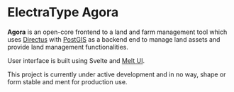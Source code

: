 # ElectraType Agora

**Agora** is an open-core frontend to a land and farm management tool which uses [Directus](https://github.com/directus/directus) with [PostGIS](https://github.com/postgis/postgis) as a backend end to manage land assets and provide land management functionalities.

User interface is built using Svelte and [Melt UI](https://melt-ui.com/).

This project is currently under active development and in no way, shape or form stable and ment for production use.